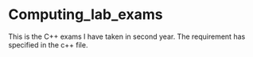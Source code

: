 # Computing_lab_exams


This is the C++ exams I have taken in second year.
The requirement has specified in the c++ file.
